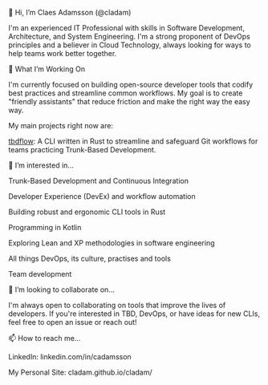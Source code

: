 👋 Hi, I’m Claes Adamsson (@cladam)

I'm an experienced IT Professional with skills in Software Development, Architecture, and System Engineering. I'm a strong proponent of DevOps principles and a believer in Cloud Technology, always looking for ways to help teams work better together.

🌱 What I’m Working On

I'm currently focused on building open-source developer tools that codify best practices and streamline common workflows. My goal is to create "friendly assistants" that reduce friction and make the right way the easy way.

My main projects right now are:

[tbdflow](https://github.): A CLI written in Rust to streamline and safeguard Git workflows for teams practicing Trunk-Based Development.


👀 I’m interested in...

Trunk-Based Development and Continuous Integration

Developer Experience (DevEx) and workflow automation

Building robust and ergonomic CLI tools in Rust

Programming in Kotlin

Exploring Lean and XP methodologies in software engineering

All things DevOps, its culture, practises and tools

Team development

💞️ I’m looking to collaborate on...

I'm always open to collaborating on tools that improve the lives of developers. If you're interested in TBD, DevOps, or have ideas for new CLIs, feel free to open an issue or reach out!

📫 How to reach me...

LinkedIn: linkedin.com/in/cadamsson

My Personal Site: cladam.github.io/cladam/
